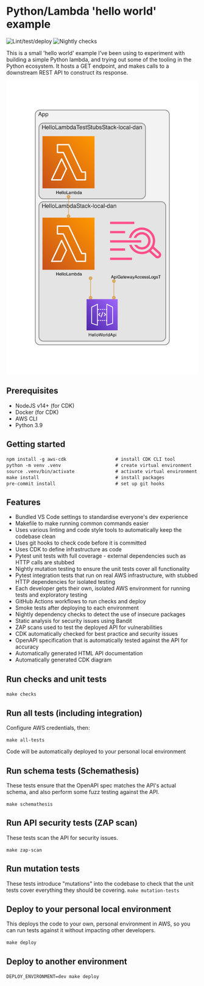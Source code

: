 # Python/Lambda 'hello world' example

![Lint/test/deploy](https://github.com/greenlynx/python-hello-world/actions/workflows/main.yml/badge.svg)
![Nightly checks](https://github.com/greenlynx/python-hello-world/actions/workflows/nightly.yml/badge.svg)

This is a small 'hello world' example I've been using to experiment with building a simple Python lambda, and trying out some of the tooling in the Python ecosystem. It hosts a GET endpoint, and makes calls to a downstream REST API to construct its response.

![Architecture diagram](diagram.png)

## Prerequisites

-   NodeJS v14+ (for CDK)
-   Docker (for CDK)
-   AWS CLI
-   Python 3.9

## Getting started

```
npm install -g aws-cdk                  # install CDK CLI tool
python -m venv .venv                    # create virtual environment
source .venv/bin/activate               # activate virtual environment
make install                            # install packages
pre-commit install                      # set up git hooks
```

## Features

-   Bundled VS Code settings to standardise everyone's dev experience
-   Makefile to make running common commands easier
-   Uses various linting and code style tools to automatically keep the codebase clean
-   Uses git hooks to check code before it is committed
-   Uses CDK to define infrastructure as code
-   Pytest unit tests with full coverage - external dependencies such as HTTP calls are stubbed
-   Nightly mutation testing to ensure the unit tests cover all functionality
-   Pytest integration tests that run on real AWS infrastructure, with stubbed HTTP dependencies for isolated testing
-   Each developer gets their own, isolated AWS environment for running tests and exploratory testing
-   GitHub Actions workflows to run checks and deploy
-   Smoke tests after deploying to each environment
-   Nightly dependency checks to detect the use of insecure packages
-   Static analysis for security issues using Bandit
-   ZAP scans used to test the deployed API for vulnerabilities
-   CDK automatically checked for best practice and security issues
-   OpenAPI specification that is automatically tested against the API for accuracy
-   Automatically generated HTML API documentation
-   Automatically generated CDK diagram

## Run checks and unit tests

`make checks`

## Run all tests (including integration)

Configure AWS credentials, then:

`make all-tests`

Code will be automatically deployed to your personal local environment

## Run schema tests (Schemathesis)

These tests ensure that the OpenAPI spec matches the API's actual schema, and also perform some fuzz testing against the API.

`make schemathesis`

## Run API security tests (ZAP scan)

These tests scan the API for security issues.

`make zap-scan`

## Run mutation tests

These tests introduce "mutations" into the codebase to check that the unit tests cover everything they should be covering.
`make mutation-tests`

## Deploy to your personal local environment

This deploys the code to your own, personal environment in AWS, so you can run tests against it without impacting other developers.

`make deploy`

## Deploy to another environment

`DEPLOY_ENVIRONMENT=dev make deploy`
